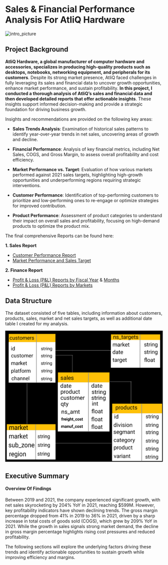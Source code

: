 # Sales & Financial Performance Analysis For AtliQ Hardware 
![intro_picture](https://github.com/user-attachments/assets/51aaee61-a52a-4b86-88ed-26a37ac3f341)

## Project Background
**AtliQ Hardware, a global manufacturer of computer hardware and accessories, specializes in producing high-quality products such as desktops, notebooks, networking equipment, and peripherals for its customers**. Despite its strong market presence, AtliQ faced challenges in fully leveraging its sales and financial data to uncover growth opportunities, enhance market performance, and sustain profitability. **In this project, I conducted a thorough analysis of AtliQ’s sales and financial data and then developed detailed reports that offer actionable insights**. These insights support informed decision-making and provide a strategic foundation for driving business growth.

Insights and recommendations are provided on the following key areas:

* **Sales Trends Analysis**: Examination of historical sales patterns to identify year-over-year trends in net sales, uncovering areas of growth and decline.

* **Financial Performance**: Analysis of key financial metrics, including Net Sales, COGS, and  Gross Margin, to assess overall profitability and cost efficiency.

* **Market Performance vs. Target**: Evaluation of how various markets performed against 2021 sales targets, highlighting high-growth opportunities and underperforming regions requiring strategic interventions.

* **Customer Performance**: Identification of top-performing customers to prioritize and low-performing ones to re-engage or optimize strategies for improved contribution.

* **Product Performance**: Assessment of product categories to understand their impact on overall sales and profitability, focusing on high-demand products to optimize the product mix.

The final comprehensive Reports can be found here:

**1. Sales Report**
- [Customer Performance Report](link)
- [Market Performance and Sales Target](link)

**2. Finance Report**
- [Profit & Loss (P&L) Reports by Fiscal Year](link) & [Months](link)
- [Profit & Loss (P&L) Reports by Markets](link)  

## Data Structure
The dataset consisted of five tables, including information about customers, products, sales, market and net sales targets, as well as additional date table I created for my analysis. 

![ERD](https://github.com/Abubakar2820/AtliQ-Sales-and-Finance-Analysis/blob/main/ERD.png)

## Executive Summary
#### Overview Of Findings
Between 2019 and 2021, the company experienced significant growth, with net sales skyrocketing by 204% YoY in 2021, reaching $599M. However, key profitability indicators have shown declining trends. The gross margin percentage dropped from 41% in 2019 to 36% in 2021, driven by a sharp increase in total costs of goods sold (COGS), which grew by 209% YoY in 2021. While the growth in sales signals strong market demand, the decline in gross margin percentage highlights rising cost pressures and reduced profitability.

The following sections will explore the underlying factors driving these trends and identify actionable opportunities to sustain growth while improving efficiency and margins.
